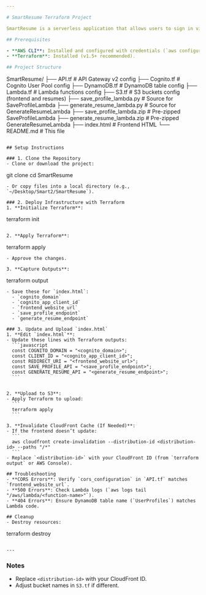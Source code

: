 ```yaml
---

# SmartResume Terraform Project

SmartResume is a serverless application that allows users to sign in via AWS Cognito, save skills and job descriptions to DynamoDB, and generate tailored resumes stored in S3. This project uses Terraform to deploy the infrastructure, including CloudFront, API Gateway v2, Lambda functions, DynamoDB, S3, and Cognito.

## Prerequisites

- **AWS CLI**: Installed and configured with credentials (`aws configure`).
- **Terraform**: Installed (v1.5+ recommended).

## Project Structure

```
SmartResume/
├── API.tf                   # API Gateway v2 config
├── Cognito.tf              # Cognito User Pool config
├── DynamoDB.tf             # DynamoDB table config
├── Lambda.tf               # Lambda functions config
├── S3.tf                   # S3 buckets config (frontend and resumes)
├── save_profile_lambda.py  # Source for SaveProfileLambda
├── generate_resume_lambda.py  # Source for GenerateResumeLambda
├── save_profile_lambda.zip  # Pre-zipped SaveProfileLambda
├── generate_resume_lambda.zip  # Pre-zipped GenerateResumeLambda
├── index.html              # Frontend HTML
└── README.md               # This file
```

## Setup Instructions

### 1. Clone the Repository
- Clone or download the project:
  ```
  git clone <repository-url>
  cd SmartResume
  ```
- Or copy files into a local directory (e.g., `~/Desktop/Smart2/SmartResume`).

### 2. Deploy Infrastructure with Terraform
1. **Initialize Terraform**:
   ```
   terraform init
   ```

2. **Apply Terraform**:
   ```
   terraform apply
   ```
   - Approve the changes.

3. **Capture Outputs**:
   ```
   terraform output
   ```
   - Save these for `index.html`:
     - `cognito_domain`
     - `cognito_app_client_id`
     - `frontend_website_url`
     - `save_profile_endpoint`
     - `generate_resume_endpoint`

### 3. Update and Upload `index.html`
1. **Edit `index.html`**:
   - Update these lines with Terraform outputs:
     ```javascript
     const COGNITO_DOMAIN = "<cognito_domain>";
     const CLIENT_ID = "<cognito_app_client_id>";
     const REDIRECT_URI = "<frontend_website_url>";
     const SAVE_PROFILE_API = "<save_profile_endpoint>";
     const GENERATE_RESUME_API = "<generate_resume_endpoint>";
     ```


2. **Upload to S3**:
   - Apply Terraform to upload:
     ```
     terraform apply
     ```

3. **Invalidate CloudFront Cache (If Needed)**:
   - If the frontend doesn’t update:
     ```
     aws cloudfront create-invalidation --distribution-id <distribution-id> --paths "/*"
     ```
   - Replace `<distribution-id>` with your CloudFront ID (from `terraform output` or AWS Console).

## Troubleshooting
- **CORS Errors**: Verify `cors_configuration` in `API.tf` matches `frontend_website_url`.
- **500 Errors**: Check Lambda logs (`aws logs tail "/aws/lambda/<function-name>"`).
- **404 Errors**: Ensure DynamoDB table name (`UserProfiles`) matches Lambda code.

## Cleanup
- Destroy resources:
  ```
  terraform destroy
  ```

---
```


### Notes
- Replace `<distribution-id>` with your CloudFront ID.
- Adjust bucket names in `S3.tf` if different.
